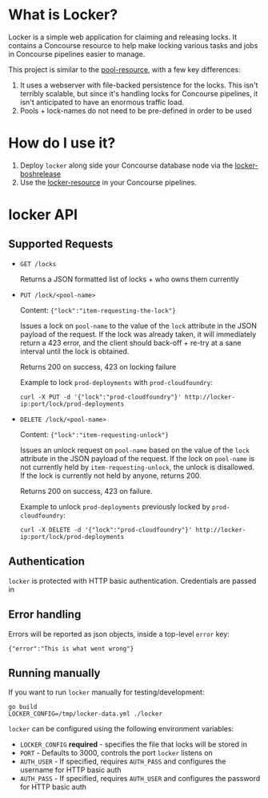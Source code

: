 # What is Locker?

Locker is a simple web application for claiming and releasing locks.
It contains a Concourse resource to help make locking various tasks
and jobs in Concourse pipelines easier to manage.

This project is similar to the [pool-resource](https://github.com/concourse/pool-resource), with a few key differences:

1) It uses a webserver with file-backed persistence for the locks. This isn't
   terribly scalable, but since it's handling locks for Concourse pipelines,
   it isn't anticipated to have an enormous traffic load.
2) Pools + lock-names do not need to be pre-defined in order to be used

# How do I use it?

1) Deploy `locker` along side your Concourse database node via the [locker-boshrelease](https://github.com/cloudfoundry-community/locker-boshrelease)
2) Use the [locker-resource](https://github.com/cloudfoundry-community/locker-resource) in your Concourse pipelines.

# locker API

## Supported Requests

* `GET /locks`

  Returns a JSON formatted list of locks + who owns them currently

* `PUT /lock/<pool-name>`

  Content: `{"lock":"item-requesting-the-lock"}`

  Issues a lock on `pool-name` to the value of the `lock` attribute in the JSON payload of the request.
  If the lock was already taken, it will immediately return a 423 error, and the client should back-off +
  re-try at a sane interval until the lock is obtained.

  Returns 200 on success, 423 on locking failure

  Example to lock `prod-deployments` with `prod-cloudfoundry`:

  ```
  curl -X PUT -d '{"lock":"prod-cloudfoundry"}' http://locker-ip:port/lock/prod-deployments
  ```

* `DELETE /lock/<pool-name>`

  Content: `{"lock":"item-requesting-unlock"}`

  Issues an unlock request on `pool-name` based on the value of the `lock` attribute in the JSON payload
  of the request. If the lock on `pool-name` is not currently held by `item-requesting-unlock`, the
  unlock is disallowed. If the lock is currently not held by anyone, returns 200.

  Returns 200 on success, 423 on failure.

  Example to unlock `prod-deployments` previously locked by `prod-cloudfoundry`:

  ```
  curl -X DELETE -d '{"lock":"prod-cloudfoundry"}' http://locker-ip:port/lock/prod-deployments
  ```

## Authentication

`locker` is protected with HTTP basic authentication. Credentials are passed in 

## Error handling

Errors will be reported as json objects, inside a top-level `error` key:

```
{"error":"This is what went wrong"}
```

## Running manually

If you want to run `locker` manually for testing/development:

```
go build
LOCKER_CONFIG=/tmp/locker-data.yml ./locker
```

`locker` can be configured using the following environment variables:

* `LOCKER_CONFIG` **required** - specifies the file that locks will be stored in
* `PORT` - Defaults to 3000, controls the port `locker` listens on
* `AUTH_USER` - If specified, requires `AUTH_PASS` and configures the username for
  HTTP basic auth
* `AUTH_PASS` - If specified, requires `AUTH_USER` and configures the password for
  HTTP basic auth
